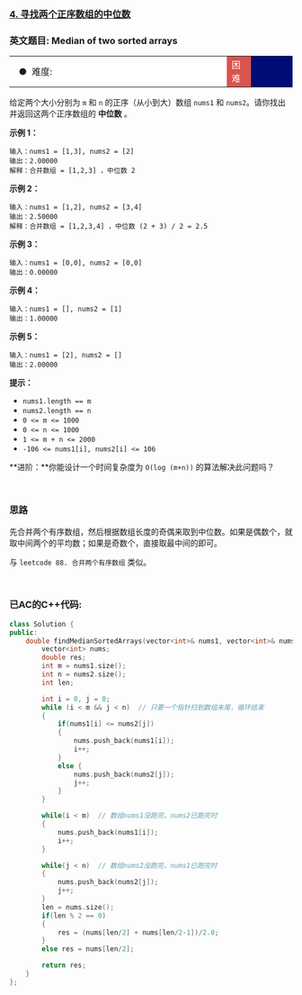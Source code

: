 ### [4. 寻找两个正序数组的中位数](https://leetcode-cn.com/problems/median-of-two-sorted-arrays/)

### 英文题目: Median of two sorted arrays

<table>    <tr>     <td bgcolor=white>&nbsp; ● &nbsp;难度: </td>    <td bgcolor=#D9534F width=8.5%><font color=white>困难</font></td> <td bgcolor=white　width=79%></td>  </tr></table>

给定两个大小分别为 `m` 和 `n` 的正序（从小到大）数组 `nums1` 和 `nums2`。请你找出并返回这两个正序数组的 **中位数** 。

 

**示例 1：**

```
输入：nums1 = [1,3], nums2 = [2]
输出：2.00000
解释：合并数组 = [1,2,3] ，中位数 2
```

**示例 2：**

```
输入：nums1 = [1,2], nums2 = [3,4]
输出：2.50000
解释：合并数组 = [1,2,3,4] ，中位数 (2 + 3) / 2 = 2.5
```

**示例 3：**

```
输入：nums1 = [0,0], nums2 = [0,0]
输出：0.00000
```

**示例 4：**

```
输入：nums1 = [], nums2 = [1]
输出：1.00000
```

**示例 5：**

```
输入：nums1 = [2], nums2 = []
输出：2.00000
```

 

**提示：**

- `nums1.length == m`
- `nums2.length == n`
- `0 <= m <= 1000`
- `0 <= n <= 1000`
- `1 <= m + n <= 2000`
- `-106 <= nums1[i], nums2[i] <= 106`


**进阶：**你能设计一个时间复杂度为 `O(log (m+n))` 的算法解决此问题吗？

<br/>

### 思路
先合并两个有序数组，然后根据数组长度的奇偶来取到中位数。如果是偶数个，就取中间两个的平均数；如果是奇数个，直接取最中间的即可。

与 `leetcode 88. 合并两个有序数组` 类似。

<br/>


### 已AC的C++代码:
```cpp
class Solution {
public:
    double findMedianSortedArrays(vector<int>& nums1, vector<int>& nums2) {
        vector<int> nums;         
        double res;
        int m = nums1.size();
        int n = nums2.size();
        int len;

        int i = 0, j = 0;
        while (i < m && j < n)  // 只要一个指针扫到数组末尾，循环结束
        {
            if(nums1[i] <= nums2[j])
            {
                nums.push_back(nums1[i]);
                i++;
            }
            else {
                nums.push_back(nums2[j]);
                j++;
            }
        }

        while(i < m)  // 数组nums1没跑完，nums2已跑完时
        {
            nums.push_back(nums1[i]);
            i++;
        }

        while(j < n)  // 数组nums2没跑完，nums1已跑完时
        {
            nums.push_back(nums2[j]);
            j++;
        }
        len = nums.size();
        if(len % 2 == 0)
        {
            res = (nums[len/2] + nums[len/2-1])/2.0;
        }
        else res = nums[len/2];

        return res;
    }
};
```


